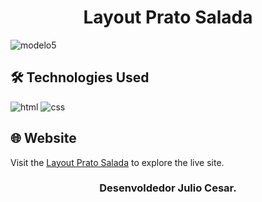 # <h1 align="center">Layout Prato Salada</h1>

![modelo5](https://github.com/JuCanavans/layout-prato/assets/103950621/a4c06f5a-e09d-497b-8839-b102329021a4)


## 🛠 Technologies Used
![html](https://github.com/JuCanavans/carta_de_aniversario/assets/103950621/26d205cf-94be-4681-bb60-0a2f686f62b1)
![css](https://github.com/JuCanavans/carta_de_aniversario/assets/103950621/b265c9fd-bbde-4f4d-a09d-574e184aca00)

## 🌐 Website
Visit the [Layout Prato Salada](https://social-links-ebon.vercel.app/) to explore the live site.

### <p align="center">Desenvoldedor Julio Cesar.</p>
